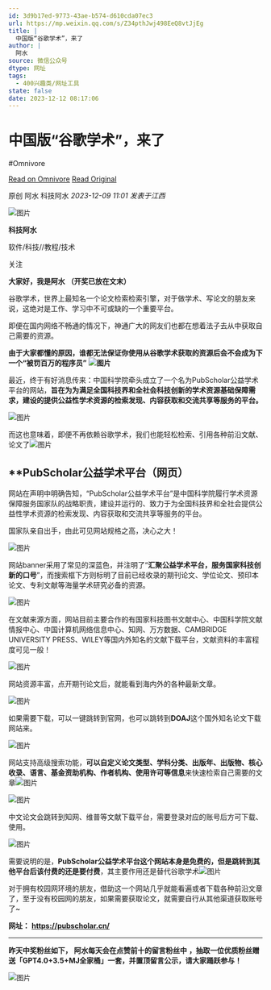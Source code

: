 ```yaml
---
id: 3d9b17ed-9773-43ae-b574-d610cda07ec3
url: https://mp.weixin.qq.com/s/Z34pthJwj498EeQ8vtJjEg
title: |
  中国版“谷歌学术”，来了
author: |
  阿水
source: 微信公众号
dtype: 网址
tags:
  - 400兴趣类/网址工具
state: false
date: 2023-12-12 08:17:06
---
```



# 中国版“谷歌学术”，来了
#Omnivore

[Read on Omnivore](https://omnivore.app/me/https-mp-weixin-qq-com-s-z-34-pth-jwj-498-ee-q-8-vt-jj-eg-18c5b625675)
[Read Original](https://mp.weixin.qq.com/s/Z34pthJwj498EeQ8vtJjEg)

原创  阿水  科技阿水 _2023-12-09 11:01_ _发表于江西_ 

![图片](https://proxy-prod.omnivore-image-cache.app/0x0,s6YQIz4juvo5xJoK3aKCf9ee-nZIoH_J5_UXDLuj_RZc/https://mmbiz.qpic.cn/mmbiz_jpg/AIkpSaFUDKnC5qmx93aFzEJx4ZfvYU7BVlCh9vG10Xg7cpCvcSMPAtF6YwmRochwguGhHzWortvDN4X5swurNg/640?wx_fmt=jpeg)

**科技阿水**

软件/科技//教程/技术

关注

**大家好，我是阿水** **（开奖已放在文末）**  

谷歌学术，世界上最知名一个论文检索检索引擎，对于做学术、写论文的朋友来说，这绝对是工作、学习中不可或缺的一个重要平台。  

即便在国内网络不畅通的情况下，神通广大的网友们也都在想着法子去从中获取自己需要的资源。

**由于大家都懂的原因，谁都无法保证你使用从谷歌学术获取的资源后会不会成为下一个“被罚百万的程序员”** **![图片](https://proxy-prod.omnivore-image-cache.app/0x0,sMfMzhUr8P6gxrPkK0NTtw6XKP7kySZca1pTBBhRGHec/https://mmbiz.qpic.cn/mmbiz_png/HYcicficrPRB6vsuLmIgtsicysUo0XfbSNaHp1h8GzlHSEABkPdHRn6olXCMWsTnZ4rSILGOJgcicbiapkRiaxTHTRog/640?wx_fmt=png)**

最近，终于有好消息传来：中国科学院牵头成立了一个名为PubScholar公益学术平台的网站，**旨在为为满足全国科技界和全社会科技创新的学术资源基础保障需求，建设的提供公益性学术资源的检索发现、内容获取和交流共享等服务的平台。**

![图片](https://proxy-prod.omnivore-image-cache.app/0x0,sfqFiEtbe_Qujty5GxfCuBy21xGQZik7LosBGx22MxHo/https://mmbiz.qpic.cn/mmbiz_png/HYcicficrPRB6vsuLmIgtsicysUo0XfbSNaxSpnCaBHAkx8ibszoK1y0f2f6HZlojpepWkhXn6qUOma4fE6YpJUGJA/640?wx_fmt=png)

而这也意味着，即便不再依赖谷歌学术，我们也能轻松检索、引用各种前沿文献、论文了![图片](https://proxy-prod.omnivore-image-cache.app/0x0,s0zk2uwsITKRq4DwdOiAREd3DULFUUTDeonNCA3PtNNM/https://mmbiz.qpic.cn/mmbiz_png/HYcicficrPRB6vsuLmIgtsicysUo0XfbSNaatmiaPGaMBhVuqldduCdtn8g1UDN5cZibMYzzJicrXZOrRzHD8pL6jibag/640?wx_fmt=png)

## ****PubScholar公益学术平台（网页）**

网站在声明中明确告知，“PubScholar公益学术平台”是中国科学院履行学术资源保障服务国家队的战略职责，建设并运行的、致力于为全国科技界和全社会提供公益性学术资源的检索发现、内容获取和交流共享等服务的平台。

国家队亲自出手，由此可见网站规格之高，决心之大！  

![图片](https://proxy-prod.omnivore-image-cache.app/0x0,sR0lfubvjWGsxAarkCiuNCi73XgheohYAUS9R0d60CNw/https://mmbiz.qpic.cn/mmbiz_png/HYcicficrPRB6vsuLmIgtsicysUo0XfbSNaZKoaNW47RnSMrAvSQGbp9AnUia7UjIDr3RicNicapu8DSakLLONzKrmqA/640?wx_fmt=png)

网站banner采用了常见的深蓝色，并注明了“**汇聚公益学术平台，服务国家科技创新的口号**”，而搜索框下方则标明了目前已经收录的期刊论文、学位论文、预印本论文、专利文献等海量学术研究必备的资源。

![图片](https://proxy-prod.omnivore-image-cache.app/0x0,smMp9xVNa-MCZ2Rt-wtAYVbKxRbgPB40zDQqXIWgs6_0/https://mmbiz.qpic.cn/mmbiz_png/HYcicficrPRB6vsuLmIgtsicysUo0XfbSNalVkJqqSo5dhO0rJl51P44RsgzbOfJBWF6XJjBk4Tt8NCfJia3JkxMJw/640?wx_fmt=png)

在文献来源方面，网站目前主要合作的有国家科技图书文献中心、中国科学院文献情报中心、中国计算机网络信息中心、知网、万方数据、CAMBRIDGE UNIVERSITY PRESS、WILEY等国内外知名的文献下载平台，文献资料的丰富程度可见一般！  

![图片](https://proxy-prod.omnivore-image-cache.app/0x0,sW5D54BnY64xftyZaLD-2ry95wHzoL7xke2O64h4Qfuw/https://mmbiz.qpic.cn/mmbiz_png/HYcicficrPRB6vsuLmIgtsicysUo0XfbSNa60Gzx32pjbjX4lrX9DGQdTZAXRJ3EZyfePEAoKofib2IT38uIfTBQEw/640?wx_fmt=png)

网站资源丰富，点开期刊论文后，就能看到海内外的各种最新文章。  

![图片](https://proxy-prod.omnivore-image-cache.app/0x0,sLn5XHeFBjMK9tQIx6GxNANXk_QaweU79uhKHkKbKMkU/https://mmbiz.qpic.cn/mmbiz_png/HYcicficrPRB6vsuLmIgtsicysUo0XfbSNaMhYhJYWiah1n1ZMOzp2TRQs943U9JBSPp77yB6nqLHL3hsNfu160UJQ/640?wx_fmt=png)

如果需要下载，可以一键跳转到官网，也可以跳转到**DOAJ**这个国外知名论文下载网站来。  

![图片](https://proxy-prod.omnivore-image-cache.app/0x0,srmB_lcpjzURhyzklA6--eXkDYDbxtcZ3AdeIohyGe_k/https://mmbiz.qpic.cn/mmbiz_png/HYcicficrPRB6vsuLmIgtsicysUo0XfbSNao7NhpIqJbPktKoNttibBscWArlXqDGY7PJDasSbNMJ6XCVbV7qnZBKg/640?wx_fmt=png)

网站支持高级搜索功能，**可以自定义论文类型、学科分类、出版年、出版物、核心收录、语言、基金资助机构、作者机构、使用许可等信息**来快速检索自己需要的文章![图片](https://proxy-prod.omnivore-image-cache.app/0x0,s0zk2uwsITKRq4DwdOiAREd3DULFUUTDeonNCA3PtNNM/https://mmbiz.qpic.cn/mmbiz_png/HYcicficrPRB6vsuLmIgtsicysUo0XfbSNaatmiaPGaMBhVuqldduCdtn8g1UDN5cZibMYzzJicrXZOrRzHD8pL6jibag/640?wx_fmt=png)

![图片](https://proxy-prod.omnivore-image-cache.app/0x0,sjUK8e3bm0SF2Mr-hB0EmzDf0G4-cHlrR3_YXxjYdMFs/https://mmbiz.qpic.cn/mmbiz_png/HYcicficrPRB6vsuLmIgtsicysUo0XfbSNaWkdHtlR9fnZLtntWpqWNGIASdz7H91IXKSuAFIxDXSQVJQbHhSXtxQ/640?wx_fmt=png)

中文论文会跳转到知网、维普等文献下载平台，需要登录对应的账号后方可下载、使用。

![图片](https://proxy-prod.omnivore-image-cache.app/0x0,sKCHQ7YOLvLJE-jcKEtirhZboBsXroTP_IsoLSVgpP7k/https://mmbiz.qpic.cn/mmbiz_png/HYcicficrPRB6vsuLmIgtsicysUo0XfbSNa7MEmojFibqXEyAdICufherCEB6X3ycgzBYkfRRibe9sTenTGvuHrXW7Q/640?wx_fmt=png)

需要说明的是，**PubScholar公益学术平台这个网站本身是免费的，但是跳转到其他平台后该付费的还是要付费**，其主要作用还是替代谷歌学术![图片](https://proxy-prod.omnivore-image-cache.app/0x0,s33a83MF2ocsURfMKirHGgmoOjgrYQbELspfvCNIepVA/https://mmbiz.qpic.cn/mmbiz_png/HYcicficrPRB6vsuLmIgtsicysUo0XfbSNaySa2REJTrJqVR6X51iaicVzS3INxyVlfTbHISic4CpI9yGnjiaibaxSc6hA/640?wx_fmt=png)  

对于拥有校园网环境的朋友，借助这一个网站几乎就能看遍或者下载各种前沿文章了，至于没有校园网的朋友，如果需要获取论文，就需要自行从其他渠道获取账号了\~

**网址：** **https://pubscholar.cn/**

---

**昨天中奖粉丝如下，** **阿水每天会在点赞前十的留言粉丝中** **，抽取一位优质粉丝赠送「GPT4.0+3.5+MJ全家桶」一套，并置顶留言公示，请大家踊跃参与！**

![图片](https://proxy-prod.omnivore-image-cache.app/0x0,ssLvWja2XmqcPIP25Rxjf2QRSstZyqIcvThLdYSi4q34/https://mmbiz.qpic.cn/sz_mmbiz_png/AIkpSaFUDKnRbBZiax1aniaTdksXba0t5H2FD5GxYo7cWsZRGbhkljL3rsqzSMcBax7bvjcduWtCOx3Rs7pJWZxQ/640?wx_fmt=png&from=appmsg)



